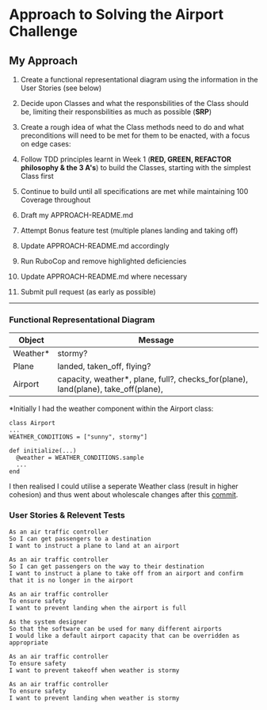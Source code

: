 # Approach to Solving the Airport Challenge

## My Approach

1. Create a functional representational diagram using the information in the User Stories (see below)

2. Decide upon Classes and what the responsbilities of the Class should be, limiting their responsbilities as much as possible (**SRP**)

3. Create a rough idea of what the Class methods need to do and what preconditions will need to be met for them to be enacted, with a focus on edge cases: 

4. Follow TDD principles learnt in Week 1 (**RED, GREEN, REFACTOR philosophy & the 3 A's**) to build the Classes, starting with the simplest Class first

5. Continue to build until all specifications are met while maintaining 100 Coverage throughout

6. Draft my APPROACH-README.md

7. Attempt Bonus feature test (multiple planes landing and taking off)

8. Update APPROACH-README.md accordingly

9. Run RuboCop and remove highlighted deficiencies

10. Update APPROACH-README.md where necessary

11. Submit pull request (as early as possible)
 ---

### Functional Representational Diagram

| Object | Message |
| ----------- | ----------- |
| Weather* | stormy? |
| Plane | landed, taken_off, flying? |
| Airport | capacity, weather*, plane, full?, checks_for(plane), land(plane), take_off(plane),  |

*Initially I had the weather component within the Airport class:
```
class Airport
...
WEATHER_CONDITIONS = ["sunny", stormy"]

def initialize(...)
  @weather = WEATHER_CONDITIONS.sample
  ...
end
```

I then realised I could utilise a seperate Weather class (result in higher cohesion) and thus went about wholescale changes after this [commit](https://github.com/rjkviegas/airport_challenge/commit/e12294e5fc70e3ee4f070fa80114380217f5d5c8).




### User Stories & Relevent Tests ### 
```
As an air traffic controller 
So I can get passengers to a destination 
I want to instruct a plane to land at an airport

As an air traffic controller 
So I can get passengers on the way to their destination 
I want to instruct a plane to take off from an airport and confirm that it is no longer in the airport

As an air traffic controller 
To ensure safety 
I want to prevent landing when the airport is full 

As the system designer
So that the software can be used for many different airports
I would like a default airport capacity that can be overridden as appropriate

As an air traffic controller 
To ensure safety 
I want to prevent takeoff when weather is stormy 

As an air traffic controller 
To ensure safety 
I want to prevent landing when weather is stormy 
```

